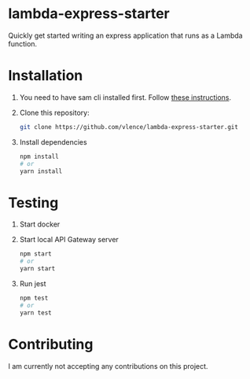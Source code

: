# lambda-express-starter
Quickly get started writing an express application that runs as a Lambda function.

# Installation

1. You need to have sam cli installed first. Follow [these instructions](https://docs.aws.amazon.com/lambda/latest/dg/sam-cli-requirements.html).

2. Clone this repository:
    ```bash
    git clone https://github.com/vlence/lambda-express-starter.git
    ```

3. Install dependencies
    ```bash
    npm install
    # or
    yarn install
    ```

# Testing

1. Start docker

2. Start local API Gateway server
    ```bash
    npm start
    # or
    yarn start
    ```

3. Run jest
    ```bash
    npm test
    # or
    yarn test
    ```

# Contributing

I am currently not accepting any contributions on this project.